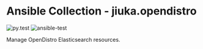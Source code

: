 # Ansible Collection - jiuka.opendistro

![py.test](https://github.com/jiuka/ansible_opendistro/workflows/py.test/badge.svg)
![ansible-test](https://github.com/jiuka/ansible_opendistro/workflows/ansible-test/badge.svg)

Manage OpenDistro Elasticsearch resources.
